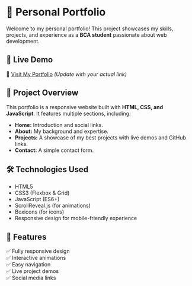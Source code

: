 # 🚀 Personal Portfolio

Welcome to my personal portfolio! This project showcases my skills, projects, and experience as a **BCA student** passionate about web development.

## 📌 Live Demo
🔗 [Visit My Portfolio](https://your-portfolio-link.com) *(Update with your actual link)*

## 📂 Project Overview
This portfolio is a responsive website built with **HTML, CSS, and JavaScript**. It features multiple sections, including:

- **Home:** Introduction and social links.
- **About:** My background and expertise.
- **Projects:** A showcase of my best projects with live demos and GitHub links.
- **Contact:** A simple contact form.

## 🛠 Technologies Used
- HTML5
- CSS3 (Flexbox & Grid)
- JavaScript (ES6+)
- ScrollReveal.js (for animations)
- Boxicons (for icons)
- Responsive design for mobile-friendly experience

## 📜 Features
✅ Fully responsive design  
✅ Interactive animations  
✅ Easy navigation  
✅ Live project demos  
✅ Social media links  
